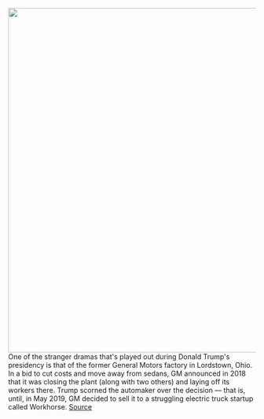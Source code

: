 <img src='https://cdn.vox-cdn.com/thumbor/n5L-GLvX5TcbHlo92dNN1rT6DiM=/0x0:2048x1324/1200x800/filters:focal(861x499:1187x825)/cdn.vox-cdn.com/uploads/chorus_image/image/66483750/EJ_rjFLWkAERswF.0.jpg' width='700px' /><br/>
One of the stranger dramas that's played out during Donald Trump's presidency is that of the former General Motors factory in Lordstown, Ohio. In a bid to cut costs and move away from sedans, GM announced in 2018 that it was closing the plant (along with two others) and laying off its workers there. Trump scorned the automaker over the decision — that is, until, in May 2019, GM decided to sell it to a struggling electric truck startup called Workhorse.
<a href='https://www.theverge.com/2020/3/11/21173309/lordstown-motors-steve-burns-interview-ceo-gm-ohio-factory-trump'> Source <a/>